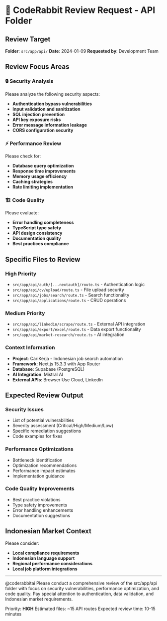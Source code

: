 # 🤖 CodeRabbit Review Request - API Folder

## Review Target
**Folder**: `src/app/api/`
**Date**: 2024-01-09
**Requested by**: Development Team

## Review Focus Areas

### 🔒 Security Analysis
Please analyze the following security aspects:
- **Authentication bypass vulnerabilities**
- **Input validation and sanitization**
- **SQL injection prevention**
- **API key exposure risks**
- **Error message information leakage**
- **CORS configuration security**

### ⚡ Performance Review
Please check for:
- **Database query optimization**
- **Response time improvements**
- **Memory usage efficiency**
- **Caching strategies**
- **Rate limiting implementation**

### 🏗️ Code Quality
Please evaluate:
- **Error handling completeness**
- **TypeScript type safety**
- **API design consistency**
- **Documentation quality**
- **Best practices compliance**

## Specific Files to Review

### High Priority
- `src/app/api/auth/[...nextauth]/route.ts` - Authentication logic
- `src/app/api/cv/upload/route.ts` - File upload security
- `src/app/api/jobs/search/route.ts` - Search functionality
- `src/app/api/applications/route.ts` - CRUD operations

### Medium Priority
- `src/app/api/linkedin/scrape/route.ts` - External API integration
- `src/app/api/export/excel/route.ts` - Data export functionality
- `src/app/api/market-research/route.ts` - AI integration

### Context Information
- **Project**: CariKerja - Indonesian job search automation
- **Framework**: Next.js 15.3.3 with App Router
- **Database**: Supabase (PostgreSQL)
- **AI Integration**: Mistral AI
- **External APIs**: Browser Use Cloud, LinkedIn

## Expected Review Output

### Security Issues
- List of potential vulnerabilities
- Severity assessment (Critical/High/Medium/Low)
- Specific remediation suggestions
- Code examples for fixes

### Performance Optimizations
- Bottleneck identification
- Optimization recommendations
- Performance impact estimates
- Implementation guidance

### Code Quality Improvements
- Best practice violations
- Type safety improvements
- Error handling enhancements
- Documentation suggestions

## Indonesian Market Context
Please consider:
- **Local compliance requirements**
- **Indonesian language support**
- **Regional performance considerations**
- **Local job platform integrations**

---

@coderabbitai Please conduct a comprehensive review of the src/app/api folder with focus on security vulnerabilities, performance optimization, and code quality. Pay special attention to authentication, data validation, and Indonesian market requirements.

Priority: **HIGH**
Estimated files: ~15 API routes
Expected review time: 10-15 minutes
